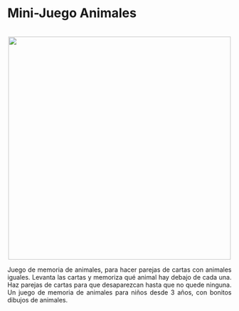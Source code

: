 <div align="justify">

# Mini-Juego Animales

</br>

<div align="center">
  <img src="https://www.cokitos.com/wp-content/uploads/thumbs/custom/M/memoria-de-animales-1-150x150.jpg" width="500px" />
</div>

Juego de memoria de animales, para hacer parejas de cartas con animales iguales. Levanta las cartas y memoriza qué animal hay debajo de cada una. Haz parejas de cartas para que desaparezcan hasta que no quede ninguna. Un juego de memoria de animales para niños desde 3 años, con bonitos dibujos de animales.

